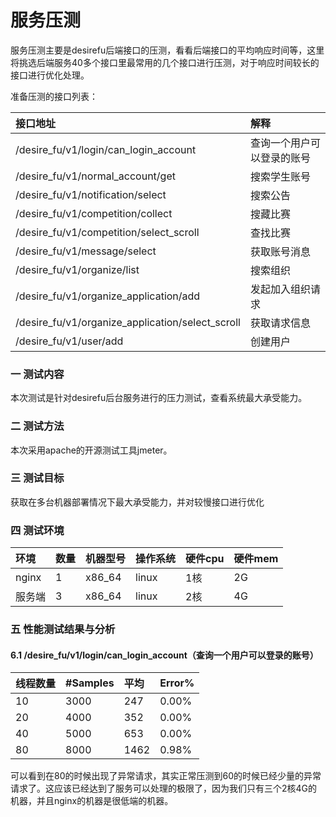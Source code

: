 # 服务压测

服务压测主要是desirefu后端接口的压测，看看后端接口的平均响应时间等，这里将挑选后端服务40多个接口里最常用的几个接口进行压测，对于响应时间较长的接口进行优化处理。

准备压测的接口列表：

| 接口地址 | 解释 |
| :--- | :--- |
| /desire\_fu/v1/login/can\_login\_account | 查询一个用户可以登录的账号 |
| /desire\_fu/v1/normal\_account/get | 搜索学生账号 |
| /desire\_fu/v1/notification/select | 搜索公告 |
| /desire\_fu/v1/competition/collect | 搜藏比赛 |
| /desire\_fu/v1/competition/select\_scroll | 查找比赛 |
| /desire\_fu/v1/message/select | 获取账号消息 |
| /desire\_fu/v1/organize/list | 搜索组织 |
| /desire\_fu/v1/organize\_application/add | 发起加入组织请求 |
| /desire\_fu/v1/organize\_application/select\_scroll | 获取请求信息 |
| /desire\_fu/v1/user/add | 创建用户 |

### 一  测试内容

本次测试是针对desirefu后台服务进行的压力测试，查看系统最大承受能力。

### 二  测试方法

本次采用apache的开源测试工具jmeter。

### 三  测试目标

获取在多台机器部署情况下最大承受能力，并对较慢接口进行优化

### 四  测试环境

| **环境** | 数量 | **机器型号** | **操作系统** | **硬件cpu** | **硬件mem** |
| :--- | :--- | :--- | :--- | :--- | :--- |
| nginx | 1 | x86\_64 | linux | 1核 | 2G |
| 服务端 | 3 | x86\_64 | linux | 2核 | 4G |

### 五  性能测试结果与分析

#### 6.1 /desire\_fu/v1/login/can\_login\_account（查询一个用户可以登录的账号）

| **线程数量** | **\#Samples** | 平均 | **Error%** |
| :--- | :--- | :--- | :--- |
| 10 | 3000 | 247 | 0.00% |
| 20 | 4000 | 352 | 0.00% |
| 40 | 5000 | 653 | 0.00% |
| 80 | 8000 | 1462 | 0.98% |

可以看到在80的时候出现了异常请求，其实正常压测到60的时候已经少量的异常请求了。这应该已经达到了服务可以处理的极限了，因为我们只有三个2核4G的机器，并且nginx的机器是很低端的机器。











